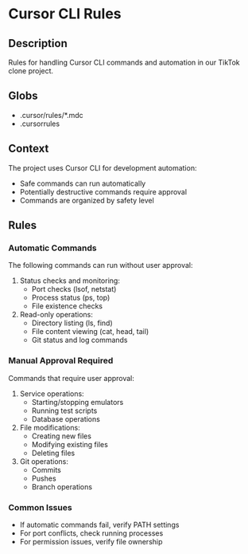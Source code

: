 # Cursor CLI Rules

## Description
Rules for handling Cursor CLI commands and automation in our TikTok clone project.

## Globs
- .cursor/rules/*.mdc
- .cursorrules

## Context
The project uses Cursor CLI for development automation:
- Safe commands can run automatically
- Potentially destructive commands require approval
- Commands are organized by safety level

## Rules

### Automatic Commands
The following commands can run without user approval:
1. Status checks and monitoring:
   - Port checks (lsof, netstat)
   - Process status (ps, top)
   - File existence checks
2. Read-only operations:
   - Directory listing (ls, find)
   - File content viewing (cat, head, tail)
   - Git status and log commands

### Manual Approval Required
Commands that require user approval:
1. Service operations:
   - Starting/stopping emulators
   - Running test scripts
   - Database operations
2. File modifications:
   - Creating new files
   - Modifying existing files
   - Deleting files
3. Git operations:
   - Commits
   - Pushes
   - Branch operations

### Common Issues
- If automatic commands fail, verify PATH settings
- For port conflicts, check running processes
- For permission issues, verify file ownership 